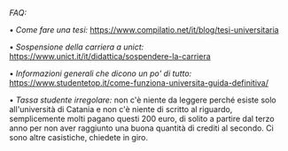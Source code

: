 *FAQ:*

• *Come fare una tesi:*
https://www.compilatio.net/it/blog/tesi-universitaria

• *Sospensione della carriera a unict:*
https://www.unict.it/it/didattica/sospendere-la-carriera

• *Informazioni generali che dicono un po' di tutto:*
https://www.studentetop.it/come-funziona-universita-guida-definitiva/

• *Tassa studente irregolare:*
non c'è niente da leggere perché esiste solo all'università di Catania e non c'è niente di scritto al riguardo, semplicemente molti pagano questi 200 euro, di solito a partire dal terzo anno per non aver raggiunto una buona quantità di crediti al secondo. Ci sono altre casistiche, chiedete in giro.